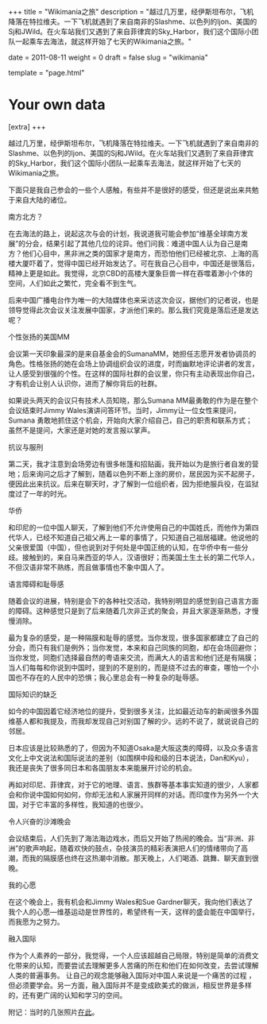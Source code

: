 +++
title = "Wikimania之旅"
description = "越过几万里，经伊斯坦布尔，飞机降落在特拉维夫。一下飞机就遇到了来自南非的Slashme、以色列的Ijon、美国的Sj和JWild。在火车站我们又遇到了来自菲律宾的Sky_Harbor，我们这个国际小团队一起乘车去海法，就这样开始了七天的Wikimania之旅。"

date = 2011-08-11
weight = 0
draft = false
slug = "wikimania"

template = "page.html"

# Your own data
[extra]
+++

越过几万里，经伊斯坦布尔，飞机降落在特拉维夫。一下飞机就遇到了来自南非的Slashme、以色列的Ijon、美国的Sj和JWild。在火车站我们又遇到了来自菲律宾的Sky_Harbor，我们这个国际小团队一起乘车去海法，就这样开始了七天的Wikimania之旅。

下面只是我自己参会的一些个人感触，有些并不是很好的感受，但还是说出来共勉于来自大陆的诸位。

南方北方？

在去海法的路上，说起这次与会的计划，我说道我可能会参加“维基全球南方发展”的分会，结果引起了其他几位的诧异。他们问我：难道中国人认为自己是南方？他们心目中，黑非洲之类的国家才是南方，而恐怕他们已经被北京、上海的高楼大厦吓着了，觉得中国已经开始发达了。可在我自己心目中，中国还是很落后，精神上更是如此。我觉得，北京CBD的高楼大厦象巨兽一样在吞噬着渺小个体的空间，人们如此之繁忙，完全看不到生气。

后来中国广播电台作为唯一的大陆媒体也来采访这次会议，据他们的记者说，也是领导觉得此次会议关注发展中国家，才派他们来的。那么我们究竟是落后还是发达呢？

个性张扬的美国MM

会议第一天印象最深的是来自基金会的SumanaMM，她担任志愿开发者协调员的角色。性格张扬的她在会场上协调组织会议的进度，时而幽默地评论讲者的发言，让人感受到很强的个性。在这样的国际社群的会议里，你只有主动表现出你自己，才有机会让别人认识你，进而了解你背后的社群。

如果说头两天的会议只有技术人员知晓，那么Sumana MM最勇敢的作为是在整个会议结束时Jimmy Wales演讲问答环节。当时，Jimmy让一位女性来提问，Sumana 勇敢地抓住这个机会，开始向大家介绍自己，自己的职责和联系方式；虽然不是提问，大家还是对她的发言报以掌声。

抗议与服刑

第二天，我才注意到会场旁边有很多帐篷和招贴画，我开始以为是旅行者自发的营地；后来询问之后才了解到，随着以色列不断上涨的房价，居民因为买不起房子，便因此出来抗议。后来在聊天时，才了解到一位组织者，因为拒绝服兵役，在监狱度过了一年的时光。

华侨

和印尼的一位中国人聊天，了解到他们不允许使用自己的中国姓氏，而他作为第四代华人，已经不知道自己祖父再上一辈的事情了，只知道自己祖居福建。他说他的父亲很爱国（中国），但也说到对于何处是中国正统的认知，在华侨中有一些分歧。接触到的，来自马来西亚的华人，汉语很好；而美国土生土长的第二代华人，不但汉语非常不熟练，而且做事情也不象中国人了。

语言障碍和耻辱感

随着会议的进展，特别是会下的各种社交活动，我特别明显的感觉到自己语言方面的障碍。这种感觉只是到了后来随着几次非正式的聚会，并且大家逐渐熟悉，才慢慢消除。

最为复杂的感受，是一种隔膜和耻辱的感觉。当你发现，很多国家都建立了自己的分会，而只有我们是例外；当你发觉，本来和自己同族的同胞，却在会场回避你；当你发觉，同胞们选择最自然的粤语来交流，而满大人的语言和他们还是有隔膜；当人们每每和你说到中国时，提到的不是别的，而是绕不过去的审查，哪怕一个小国也不存在的人民中的恐惧；我心里总会有一种复杂的耻辱感。

国际知识的缺乏

如今的中国因着它经济地位的提升，受到很多关注，比如最近动车的新闻很多外国维基人都和我提及，而我却发现自己对别国了解的少。远的不说了，就说说自己的邻居。

日本应该是比较熟悉的了，但因为不知道Osaka是大阪这类的障碍，以及众多语言文化上中文说法和国际说法的差别（如围棋中段和级的日本说法，Dan和Kyu），我还是丧失了很多同日本和各国朋友本来能展开讨论的机会。

再如对印尼、菲律宾，对于它的地理、语言、族群等基本事实知道的很少，人家都会和你说中国如何如何，你却无法和人家展开同样的对话。而印度作为另外一个大国，对于它丰富的多样性，我知道的也很少。

令人兴奋的沙滩晚会

会议结束后，人们先到了海法海边戏水，而后又开始了热闹的晚会。当“非洲、非洲”的歌声响起，随着欢快的鼓点，杂技演员的精彩表演把人们的情绪带向了高潮，而我的隔膜感也终在这热潮中消散。那天晚上，人们喝酒、跳舞、聊天直到很晚。

我的心愿

在这个晚会上，我有机会和Jimmy Wales和Sue Gardner聊天，我向他们表达了我个人的心愿—维基运动是世界性的，希望终有一天，这样的盛会能在中国举行，而我愿为之努力。

融入国际

作为个人素养的一部分，我觉得，一个人应该超越自己局限，特别是简单的消费文化带来的认知，而要尝试去理解更多人苦痛的所在和他们在如何改变，去尝试理解人类的普遍事务。 让自己的观念能够融入国际对中国人来说是一个痛苦的过程 ，但必须要学会。另一方面，融入国际并不是变成欧美式的做派，相反世界是多样的，还有更广阔的认知和学习的空间。

附记：当时的几张照片[在此](/gallery/city/haifa/)。
